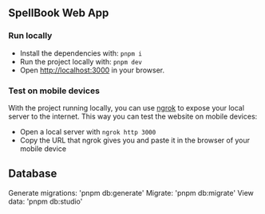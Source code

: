 ## SpellBook Web App

### Run locally

-   Install the dependencies with: `pnpm i`
-   Run the project locally with: `pnpm dev`
-   Open [http://localhost:3000](http://localhost:3000) in your browser.

### Test on mobile devices

With the project running locally, you can use [ngrok](https://ngrok.com/download) to expose your local server to the internet. This way you can test the website on mobile devices:

-   Open a local server with `ngrok http 3000`
-   Copy the URL that ngrok gives you and paste it in the browser of your mobile device

## Database

Generate migrations: 'pnpm db:generate'
Migrate: 'pnpm db:migrate'
View data: 'pnpm db:studio'
